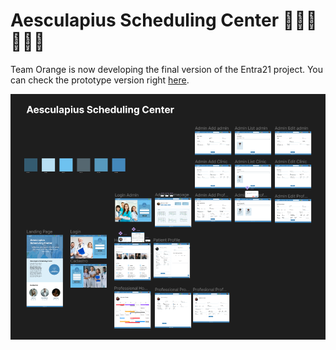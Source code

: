 # Aesculapius Scheduling Center 👩🏻‍⚕️🧑🏻‍⚕️

Team Orange is now developing the final version of the Entra21 project. You can check the prototype version right [here](https://www.figma.com/file/XYLBbb4SdBsnhIMDGw0biP/Agenda-Hospitalar?node-id=0%3A1).


<img src="./main/src/assets/readme/prototype.png">
  


